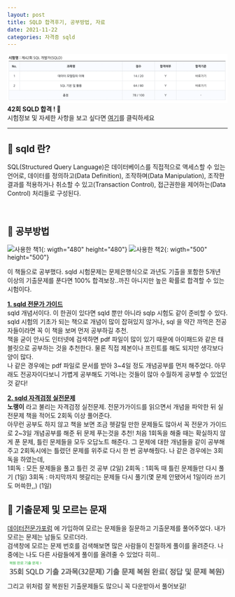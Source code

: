 ```yaml
---
layout: post
title: SQLD 합격후기, 공부방법, 자료
date: 2021-11-22
categories: 자격증 sqld
---
```

![합격](https://github.com/jyejyes/jyejyes.github.io/blob/main/_posts/pictures/sqld-me.png?raw=true)
**42회 SQLD 합격 ! 🥳**  
시험정보 및 자세한 사항을 보고 싶다면 [여기](https://www.dataq.or.kr/www/sub/a_04.do)를 클릭하세요

---

## 📌 sqld 란?
SQL(Structured Query Language)은 데이터베이스를 직접적으로 액세스할 수 있는 언어로, 데이터를 정의하고(Data Definition), 조작하며(Data Manipulation), 조작한 결과를 적용하거나 취소할 수 있고(Transaction Control), 접근권한을 제어하는(Data Control) 처리들로 구성된다.  

<br>

## 📌 공부방법
![사용한 책1](https://blog.kakaocdn.net/dn/xL4lC/btqVCb60RQQ/imSgqfYi4kYrRD8FivAGVk/img.png){: wigth="480" height="480"} 
![사용한 책2](https://image.aladin.co.kr/product/9761/28/cover500/8988474848_1.jpg){: wigth="500" height="500"}   

이 책들으로 공부했다. sqld 시험문제는 문제은행식으로 과년도 기출을 포함한 5개년 이상의 기출문제를 푼다면 100% 합격보장..까진 아니지만 높은 확률로 합격할 수 있는 시험이다.  

**<u>1. sqld 전문가 가이드</u>**  
sqld 개념서이다. 이 한권이 있다면 sqld 뿐만 아니라 sqlp 시험도 같이 준비할 수 있다. sqld 시험의 기초가 되는 책으로 개념이 많이 잡혀있지 않거나, sql 을 약간 까먹은 전공자들이라면 꼭 이 책을 보며 먼저 공부하길 추천.  
책을 굳이 안사도 인터넷에 검색하면 pdf 파일이 많이 있기 때문에 아이패드와 같은 태블릿으로 공부하는 것을 추천한다. 물론 직접 제본이나 프린트를 해도 되지만 생각보다 양이 많다.   
나 같은 경우에는 pdf 파일로 문서를 받아 3~4일 정도 개념공부를 먼저 해주었다. 아무래도 전공자이다보니 가볍게 공부해도 기억나는 것들이 많아 수월하게 공부할 수 있었던 것 같다!

**<u>2. sqld 자격검정 실전문제</u>**  
**노랭이** 라고 불리는 자격검정 실전문제. 전문가가이드를 읽으면서 개념을 파악한 뒤 실전문제 책을 적어도 2회독 이상 풀어준다.  
아무런 공부도 하지 않고 책을 보면 조금 헷갈릴 만한 문제들도 많아서 꼭 전문가 가이드로 2~3일 개념공부를 해준 뒤 문제 푸는것을 추천! 처음 1회독을 해줄 때는 확실하지 않게 푼 문제, 틀린 문제들을 모두 오답노트 해준다. 그 문제에 대한 개념들을 같이 공부해주고 2회독시에는 틀렸던 문제를 위주로 다시 한 번 공부해줬다. 나 같은 경우에는 3회독을 하였는데,  
1회독 : 모든 문제들을 풀고 틀린 것 공부 (2일)
2회독 : 1회독 때 틀린 문제들만 다시 풀기 (1일)
3회독 : 마지막까지 헷갈리는 문제들 다시 풀기(몇 문제 안됐어서 1일이라 쓰기도 머쓱한,,) (1일)

## 📌 기출문제 및 모르는 문재

[데이터전문가포럼](https://cafe.naver.com/sqlpd) 에 가입하여 모르는 문제들을 질문하고 기출문제를 풀어주었다. 내가 모르는 문제는 남들도 모르더라.  
검색창에 모르는 문제 번호를 검색해보면 많은 사람들이 친절하게 풀이를 올려준다. 나중에는 나도 다른 사람들에게 풀이를 올려줄 수 있었다 히히..  
![cafe](https://github.com/jyejyes/jyejyes.github.io/blob/main/_posts/pictures/sqldcafe.png?raw=true)
<br> 그리고 위처럼 잘 복원된 기출문제들도 많으니 꼭 다운받아서 풀어보길! 
<br><br>



